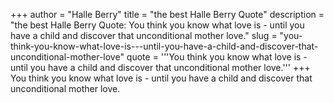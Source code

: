 +++
author = "Halle Berry"
title = "the best Halle Berry Quote"
description = "the best Halle Berry Quote: You think you know what love is - until you have a child and discover that unconditional mother love."
slug = "you-think-you-know-what-love-is---until-you-have-a-child-and-discover-that-unconditional-mother-love"
quote = '''You think you know what love is - until you have a child and discover that unconditional mother love.'''
+++
You think you know what love is - until you have a child and discover that unconditional mother love.
